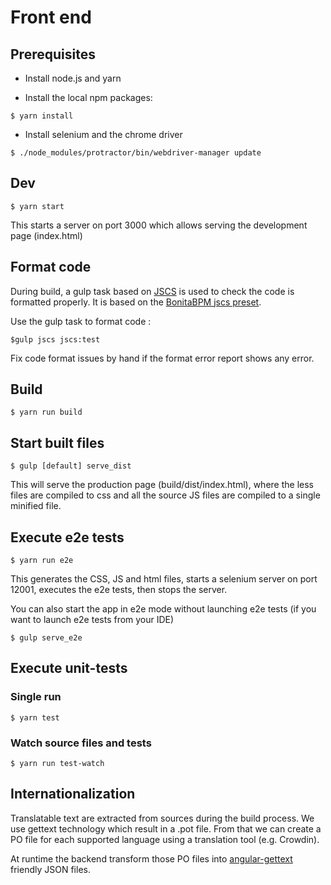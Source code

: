 # Front end
## Prerequisites

- Install node.js and yarn

- Install the local npm packages:

```shell
$ yarn install
```

- Install selenium and the chrome driver

```shell
$ ./node_modules/protractor/bin/webdriver-manager update
```

## Dev

```shell
$ yarn start
```
This starts a server on port 3000 which allows serving the development page (index.html)

## Format code

During build, a gulp task based on [JSCS](http://jscs.info/) is used to check the code is formatted properly.
It is based on the [BonitaBPM jscs preset](https://github.com/bonitasoft/jscs-preset-bonita).

Use the gulp task to format code :

```shell
$gulp jscs jscs:test
```

Fix code format issues by hand if the format error report shows any error.

## Build

```shell
$ yarn run build
```

## Start built files

```shell
$ gulp [default] serve_dist
```

This will serve the production page (build/dist/index.html), where the less files are compiled to css and all the source JS files are compiled to a single
minified file.

## Execute e2e tests

```shell
$ yarn run e2e
```
This generates the CSS, JS and html files, starts a selenium server on port 12001, executes the e2e tests, then
stops the server.

You can also start the app in e2e mode without launching e2e tests (if you want to launch e2e tests from your IDE)
```shell
$ gulp serve_e2e
```

## Execute unit-tests

### Single run

```shell
$ yarn test
```

### Watch source files and tests

```shell
$ yarn run test-watch
```

## Internationalization

Translatable text are extracted from sources during the build process. We use gettext technology which result in a .pot file. From that we can create a PO file for each supported language using a translation tool (e.g. Crowdin). 

At runtime the backend transform those PO files into [angular-gettext](https://angular-gettext.rocketeer.be/) friendly JSON files.
